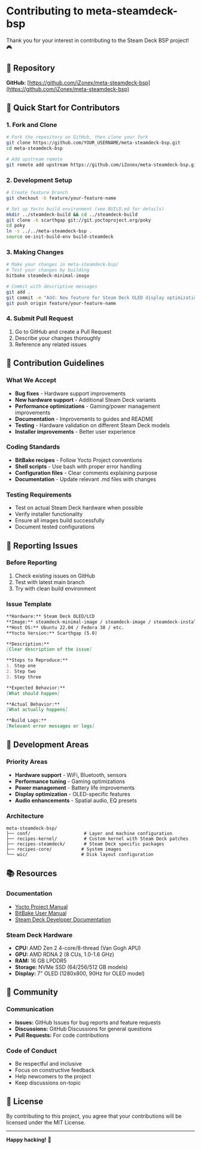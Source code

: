 # Contributing to meta-steamdeck-bsp

Thank you for your interest in contributing to the Steam Deck BSP project! 🎮

## 🔗 Repository
**GitHub:** [https://github.com/iZonex/meta-steamdeck-bsp](https://github.com/iZonex/meta-steamdeck-bsp)

## 🚀 Quick Start for Contributors

### 1. Fork and Clone
```bash
# Fork the repository on GitHub, then clone your fork
git clone https://github.com/YOUR_USERNAME/meta-steamdeck-bsp.git
cd meta-steamdeck-bsp

# Add upstream remote
git remote add upstream https://github.com/iZonex/meta-steamdeck-bsp.git
```

### 2. Development Setup
```bash
# Create feature branch
git checkout -b feature/your-feature-name

# Set up Yocto build environment (see BUILD.md for details)
mkdir ../steamdeck-build && cd ../steamdeck-build
git clone -b scarthgap git://git.yoctoproject.org/poky
cd poky
ln -s ../../meta-steamdeck-bsp .
source oe-init-build-env build-steamdeck
```

### 3. Making Changes
```bash
# Make your changes in meta-steamdeck-bsp/
# Test your changes by building
bitbake steamdeck-minimal-image

# Commit with descriptive messages
git add .
git commit -m "Add: New feature for Steam Deck OLED display optimization"
git push origin feature/your-feature-name
```

### 4. Submit Pull Request
1. Go to GitHub and create a Pull Request
2. Describe your changes thoroughly
3. Reference any related issues

## 📝 Contribution Guidelines

### What We Accept
- **Bug fixes** - Hardware support improvements
- **New hardware support** - Additional Steam Deck variants
- **Performance optimizations** - Gaming/power management improvements  
- **Documentation** - Improvements to guides and README
- **Testing** - Hardware validation on different Steam Deck models
- **Installer improvements** - Better user experience

### Coding Standards
- **BitBake recipes** - Follow Yocto Project conventions
- **Shell scripts** - Use bash with proper error handling
- **Configuration files** - Clear comments explaining purpose
- **Documentation** - Update relevant .md files with changes

### Testing Requirements
- Test on actual Steam Deck hardware when possible
- Verify installer functionality
- Ensure all images build successfully
- Document tested configurations

## 🐛 Reporting Issues

### Before Reporting
1. Check existing issues on GitHub
2. Test with latest main branch
3. Try with clean build environment

### Issue Template
```markdown
**Hardware:** Steam Deck OLED/LCD
**Image:** steamdeck-minimal-image / steamdeck-image / steamdeck-installer-image
**Host OS:** Ubuntu 22.04 / Fedora 38 / etc.
**Yocto Version:** Scarthgap (5.0)

**Description:**
[Clear description of the issue]

**Steps to Reproduce:**
1. Step one
2. Step two
3. Step three

**Expected Behavior:**
[What should happen]

**Actual Behavior:**
[What actually happens]

**Build Logs:**
[Relevant error messages or logs]
```

## 🔧 Development Areas

### Priority Areas
- **Hardware support** - WiFi, Bluetooth, sensors
- **Performance tuning** - Gaming optimizations
- **Power management** - Battery life improvements
- **Display optimization** - OLED-specific features
- **Audio enhancements** - Spatial audio, EQ presets

### Architecture
```
meta-steamdeck-bsp/
├── conf/                    # Layer and machine configuration
├── recipes-kernel/          # Custom kernel with Steam Deck patches
├── recipes-steamdeck/       # Steam Deck specific packages
├── recipes-core/           # System images
└── wic/                    # Disk layout configuration
```

## 📚 Resources

### Documentation
- [Yocto Project Manual](https://docs.yoctoproject.org/)
- [BitBake User Manual](https://docs.yoctoproject.org/bitbake/)
- [Steam Deck Developer Documentation](https://partner.steamgames.com/doc/steamdeck)

### Steam Deck Hardware
- **CPU:** AMD Zen 2 4-core/8-thread (Van Gogh APU)
- **GPU:** AMD RDNA 2 (8 CUs, 1.0-1.6 GHz)
- **RAM:** 16 GB LPDDR5
- **Storage:** NVMe SSD (64/256/512 GB models)
- **Display:** 7" OLED (1280x800, 90Hz for OLED model)

## 🤝 Community

### Communication
- **Issues:** GitHub Issues for bug reports and feature requests
- **Discussions:** GitHub Discussions for general questions
- **Pull Requests:** For code contributions

### Code of Conduct
- Be respectful and inclusive
- Focus on constructive feedback
- Help newcomers to the project
- Keep discussions on-topic

## 📄 License

By contributing to this project, you agree that your contributions will be licensed under the MIT License.

---

**Happy hacking!** 🚀 